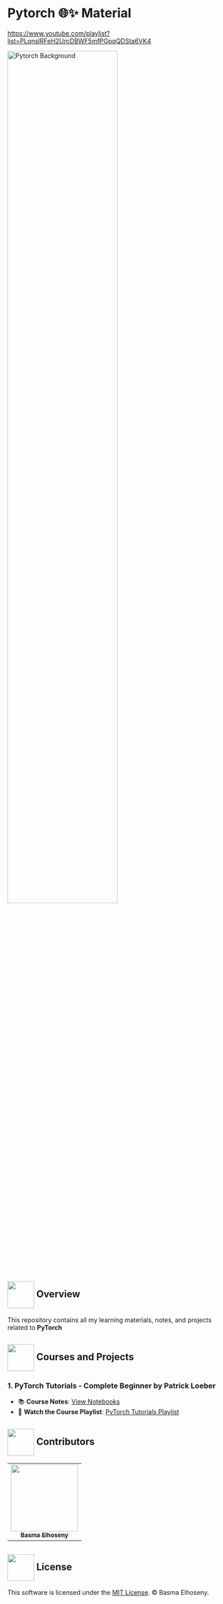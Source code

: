 # Pytorch 🌐✨ Material

https://www.youtube.com/playlist?list=PLqnslRFeH2UrcDBWF5mfPGpqQDSta6VK4



<div>
    <img width="70%" src="https://images.contentstack.io/v3/assets/blt71da4c740e00faaa/blta0a2b73db867a180/5eb0ce13d046ad605a634db3/PyTorch.jpg" alt="Pytorch Background"/>
</div>


## <img align="center" width="60px" src="https://cdn.edu.buncee.com/assets/436f46a46e68d3c5b2122d50cdfa76ad/animation-holiday-heartinbook.gif?timestamp=1546895403"> Overview
This repository contains all my learning materials, notes, and projects related to **PyTorch**

## <img  align= center width=60px src="https://media2.giphy.com/media/J13VOFm3M341KMQ6Ww/giphy.gif?cid=6c09b952q9dzg99bsz5gnq5mg8wd1lu1nbqsrgcfof558196&ep=v1_stickers_search&rid=giphy.gif&ct=s"> Courses and Projects

### 1. **PyTorch Tutorials - Complete Beginner by Patrick Loeber**
   - 📚 **Course Notes**: [View Notebooks](./pytorch-tutorials-complete-beginner/notebooks)
   - 🔗 **Watch the Course Playlist**: [PyTorch Tutorials Playlist](https://www.youtube.com/playlist?list=PLqnslRFeH2UrcDBWF5mfPGpqQDSta6VK4)
   <!-- - 💻 **Project**: [PyTorch Basic Project](./pytorch-tutorials-complete-beginner/project) -->



<!-- Contributors -->
## <img  align= center  height=60px src="https://mir-s3-cdn-cf.behance.net/project_modules/disp/601014116770475.6068beff4640a.gif"> Contributors <a id = "contributors"></a>
<!-- Contributors list -->
<table>
  <tr>
    <td align="center"><a href="https://github.com/BasmaElhoseny01"><img src="https://avatars.githubusercontent.com/u/72309546?v=4" width="150px;" alt=""/><br /><sub><b>Basma Elhoseny</b></sub></a></td>
  </tr>
</table>

## <img align= center height=60px src="https://www.medwayadvice.org.uk/application/files/2616/2634/3428/Citizens_Advice_Medway_Law_Book.gif"> License <a id="license"></a>
This software is licensed under the [MIT License](https://github.com/BasmaElhoseny01/Pytorch-Material/blob/main/LICENSE). © Basma Elhoseny.
